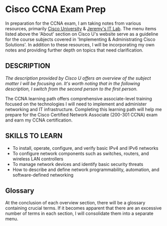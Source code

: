 # Cisco CCNA Exam Prep

In preparation for the CCNA exam, I am taking notes from various resources, primarily [Cisco University](https://u.cisco.com) & [Jeremy's IT Lab](https://youtube.com/playlist?list=PLxbwE86jKRgMpuZuLBivzlM8s2Dk5lXBQ). The menu items listed above the 'About' section on Cisco U's website serve as a guideline for the course subjects covered in 'Implementing & Administrating Cisco Solutions'. In addition to these resources, I will be incorporating my own notes and providing further depth on topics that need clarification.

## DESCRIPTION

*The description provided by Cisco U offers an overview of the subject matter I will be focusing on. It's worth noting that in the following description, I switch from the second person to the first person.*

The CCNA learning path offers comprehensive associate-level training focused on the technologies I will need to implement and administer networking and IT infrastructure. Completing this learning path will help me prepare for the Cisco Certified Network Associate (200-301 CCNA) exam and earn my CCNA certification.

## SKILLS TO LEARN

- To install, operate, configure, and verify basic IPv4 and IPv6 networks
- To configure network components such as switches, routers, and wireless LAN controllers
- To manage network devices and identify basic security threats
- How to describe and define network programmability, automation, and software-defined networking

## Glossary

At the conclusion of each overview section, there will be a glossary containing crucial terms. If it becomes apparent that there are an excessive number of terms in each section, I will consolidate them into a separate menu.